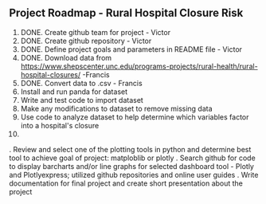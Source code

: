 ## Project Roadmap - Rural Hospital Closure Risk ##
1. DONE. Create github team for project - Victor
2. DONE. Create github repository - Victor
3. DONE. Define project goals and parameters in README file - Victor
4. DONE. Download data from https://www.shepscenter.unc.edu/programs-projects/rural-health/rural-hospital-closures/ -Francis
5. DONE. Convert data to .csv - Francis
6. Install and run panda for dataset
7. Write and test code to import dataset
8. Make any modifications to dataset to remove missing data
9. Use code to analyze dataset to help determine which variables factor into a hospital's closure
10. 
. Review and select one of the plotting tools in python and determine best tool to achieve goal of project: matploblib or plotly
. Search github for code to display barcharts and/or line graphs for selected dashboard tool - Plotly and Plotlyexpress; utilized github repositories and online user guides
. Write documentation for final project and create short presentation about the project
